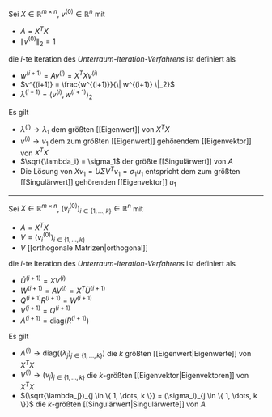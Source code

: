Sei $X \in \mathbb{R}^{m \times n}$, $v^{(0)} \in \mathbb{R}^n$ mit
- $A = X^TX$
- $\| v^{(0)} \|_2 = 1$

die $i$-te Iteration des *Unterraum-Iteration-Verfahrens* ist definiert als
- $w^{(i+1)} = Av^{(i)} = X^TXv^{(i)}$
- $v^{(i+1)} = \frac{w^{(i+1)}}{\| w^{(i+1)} \|_2}$
- $\lambda^{(i+1)} = \langle v^{(i)}, w^{(i+1)} \rangle_2$

Es gilt
- $\lambda^{(i)} \to \lambda_1$ dem größten [[Eigenwert]] von $X^TX$
- $v^{(i)} \to v_1$ dem zum größten [[Eigenwert]] gehörendem [[Eigenvektor]] von $X^TX$
- $\sqrt{\lambda_i} = \sigma_1$ der größte [[Singulärwert]] von $A$
- Die Lösung von $Xv_1 = U\Sigma V^Tv_1 = \sigma_1u_1$ entspricht dem zum größten [[Singulärwert]] gehörenden [[Eigenvektor]] $u_1$

---

Sei $X \in \mathbb{R}^{m \times n}$, $(v_i^{(0)})_{i \in \{ 1, \dots, k \}} \in \mathbb{R}^n$ mit
- $A = X^TX$
- $V = (v_i^{(0)})_{i \in \{ 1, \dots, k \}}$
- $V$ [[orthogonale Matrizen|orthogonal]]

die $i$-te Iteration des *Unterraum-Iteration-Verfahrens* ist definiert als
- $\tilde{U}^{(i+1)} = XV^{(i)}$
- $W^{(i+1)} = AV^{(i)} = X^T\tilde{U}^{(i+1)}$
- $Q^{(i+1)}R^{(i+1)} = W^{(i+1)}$
- $V^{(i+1)} = Q^{(i+1)}$
- $\Lambda^{(i+1)} = \text{diag}(R^{(i+1)})$

Es gilt
- $\Lambda^{(i)} \to \text{diag}((\lambda_j)_{j \in \{ 1, \dots, k \}})$ die $k$ größten [[Eigenwert|Eigenwerte]] von $X^TX$
- $V^{(i)} \to (v_j)_{j \in \{ 1, \dots, k \}}$ die $k$-größten [[Eigenvektor|Eigenvektoren]] von $X^TX$
- $(\sqrt{\lambda_j})_{j \in \{ 1, \dots, k \}} = (\sigma_i)_{j \in \{ 1, \dots, k \}}$ die $k$-größten [[Singulärwert|Singulärwerte]] von $A$